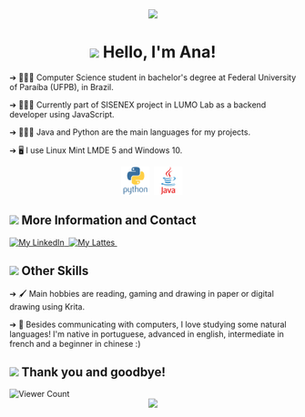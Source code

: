 <div id="header" align="center">
  <img src="https://github.com/anapyx/anapyx/assets/95313202/8814c52c-1c00-4e9e-8214-d82b3e7dd36b" width="250"/>
</div>

<h1 align="center">
  <img src="https://github.com/anapyx/anapyx/assets/95313202/ae1370c1-3fd9-4270-8d3c-9050f1aa21ef" width="40px"/>
  Hello, I'm Ana!
</h1>

➔ 👩🏻‍🎓 Computer Science student in bachelor's degree at Federal University of Paraíba (UFPB), in Brazil.

➔ 👩🏻‍💻 Currently part of SISENEX project in LUMO Lab as a backend developer using JavaScript.

➔ 👩🏻‍💻 Java and Python are the main languages for my projects.

➔ 🖥️ I use Linux Mint LMDE 5 and Windows 10.


<div align="center">
  
  <img src="https://github.com/devicons/devicon/blob/master/icons/python/python-original-wordmark.svg" title="Python" alt="Python" width="50" height="50"/>&nbsp;
  <img src="https://github.com/devicons/devicon/blob/master/icons/java/java-original-wordmark.svg" title="Java" alt="Java" width="50" height="50"/>&nbsp;
  
</div>

<h2>
  <img src="https://github.com/anapyx/anapyx/assets/95313202/538be346-fecb-428d-97a2-9a261139ff52" width="25px"/>
  More Information and Contact
</h2>

<div id="badges">
   <a href="https://www.linkedin.com/in/anapccabral">
     <img src="https://img.shields.io/badge/LinkedIn-blue?style=for-the-badge&logo=linkedin&logoColor=white" alt="My LinkedIn"/>&nbsp;
   </a>
  <a href="http://lattes.cnpq.br/4409627824833451">
     <img src="https://github.com/anapyx/anapyx/assets/95313202/d11d05eb-27b7-4540-af88-5c6482b922c4" alt="My Lattes" width="70px"/>&nbsp;
   </a>
</div>

<h2>
  <img src="https://github.com/anapyx/anapyx/assets/95313202/13b43b18-d440-4ea6-8f56-72ab6c9957ba" width="40px"/>
  Other Skills
</h2>
  
➔ 🖌️ Main hobbies are reading, gaming and drawing in paper or digital drawing using Krita.

➔ 💬 Besides communicating with computers, I love studying some natural languages! I'm native in portuguese, advanced in english, intermediate in french and a beginner in chinese :)

<h2>
  <img src="https://github.com/anapyx/anapyx/assets/95313202/72671ae1-b451-4425-b3a0-1128946f4537" width="35px"/>
  Thank you and goodbye!
</h2>

<img src="https://komarev.com/ghpvc/?username=anapyx&style=flat-square&color=blue" alt="Viewer Count"/>

<div align="center">
  <img src="https://github.com/anapyx/anapyx/assets/95313202/4054e15e-ced9-4b73-98f6-a0fd1087b988" width="200px"/>
</div>
